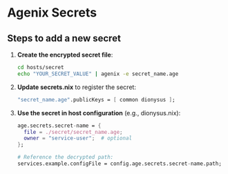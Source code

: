 # Agenix Secrets

## Steps to add a new secret

1.  **Create the encrypted secret file**:

    ``` bash
    cd hosts/secret
    echo "YOUR_SECRET_VALUE" | agenix -e secret_name.age
    ```

2.  **Update secrets.nix** to register the secret:

    ``` nix
    "secret_name.age".publicKeys = [ common dionysus ];
    ```

3.  **Use the secret in host configuration** (e.g., dionysus.nix):

    ``` nix
    age.secrets.secret-name = {
      file = ./secret/secret_name.age;
      owner = "service-user";  # optional
    };

    # Reference the decrypted path:
    services.example.configFile = config.age.secrets.secret-name.path;
    ```
